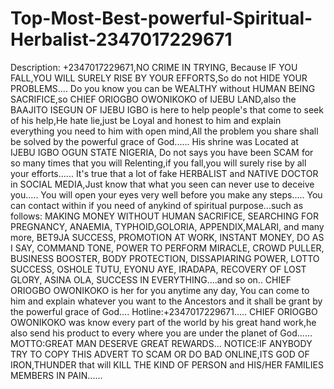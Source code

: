# Top-Most-Best-powerful-Spiritual-Herbalist-2347017229671
Description:  +2347017229671,NO CRIME IN TRYING, Because IF YOU FALL,YOU WILL SURELY RISE BY YOUR EFFORTS,So do not HIDE YOUR PROBLEMS.... Do you know you can be WEALTHY without HUMAN BEING SACRIFICE,so CHIEF ORIOGBO OWONIKOKO of IJEBU LAND,also the BAAJITO ISEGUN OF IJEBU IGBO is here to help people's that come to seek of his help,He hate lie,just be Loyal and honest to him and explain everything you need to him with open mind,All the problem you share shall be solved by the powerful grace of God...... His shrine was Located at IJEBU IGBO OGUN STATE NIGERIA, Do not says you have been SCAM for so many times that you will Relenting,if you fall,you will surely rise by all your efforts...... It's true that a lot of fake HERBALIST and NATIVE DOCTOR in SOCIAL MEDIA,Just know that what you seen can never use to deceive you..... You will open your eyes very well before you make any steps..... You can contact within if you need of anykind of spiritual purpose...such as follows: MAKING MONEY WITHOUT HUMAN SACRIFICE, SEARCHING FOR PREGNANCY, ANAEMIA, TYPHOID,GOLORIA, APPENDIX,MALARI, and many more, BET9JA SUCCESS, PROMOTION AT WORK, INSTANT MONEY, DO AS I SAY, COMMAND TONE, POWER TO PERFORM MIRACLE, CROWD PULLER, BUSINESS BOOSTER, BODY PROTECTION, DISSAPIARING POWER, LOTTO SUCCESS, OSHOLE TUTU, EYONU AYE, IRADAPA, RECOVERY OF LOST GLORY, ASINA OLA, SUCCESS IN EVERYTHING....and so on.. CHIEF ORIOGBO OWONIKOKO is her for you anytime any day, You can come to him and explain whatever you want to the Ancestors and it shall be grant by the powerful grace of God.... Hotline:+2347017229671..... CHIEF ORIOGBO OWONIKOKO was know every part of the world by his great hand work,he also send his product to every where you are under the planet of God...... MOTTO:GREAT MAN DESERVE GREAT REWARDS... NOTICE:IF ANYBODY TRY TO COPY THIS ADVERT TO SCAM OR DO BAD ONLINE,ITS GOD OF IRON,THUNDER that will KILL THE KIND OF PERSON and HIS/HER FAMILIES MEMBERS IN PAIN......
